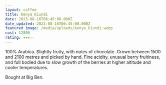 ```yaml
---
layout: coffee
title: Kenya Kiundi
date: 2023-08-16T06:45:00.000Z
date_updated: 2023-08-16T06:45:00.000Z
featured_image: /media/uploads/kenya_kiundi.webp
cost: 12800
rating: ★★★☆☆
---
```

100% Arabica. Slightly fruity, with notes of chocolate. Grown between 1500 and 2100 metres and picked by hand. Fine acidity, unusual berry fruitiness, and full bodied due to slow growth of the berries at higher altitude and cooler temperatures.

Bought at Big Ben.
